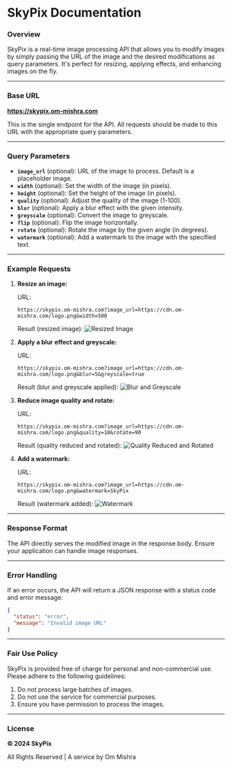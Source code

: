 # SkyPix Documentation

### Overview
SkyPix is a real-time image processing API that allows you to modify images by simply passing the URL of the image and the desired modifications as query parameters. It's perfect for resizing, applying effects, and enhancing images on the fly.

---

### Base URL
**https://skypix.om-mishra.com**

This is the single endpoint for the API. All requests should be made to this URL with the appropriate query parameters.

---

### Query Parameters
- **`image_url`** (optional): URL of the image to process. Default is a placeholder image.
- **`width`** (optional): Set the width of the image (in pixels).
- **`height`** (optional): Set the height of the image (in pixels).
- **`quality`** (optional): Adjust the quality of the image (1-100).
- **`blur`** (optional): Apply a blur effect with the given intensity.
- **`greyscale`** (optional): Convert the image to greyscale.
- **`flip`** (optional): Flip the image horizontally.
- **`rotate`** (optional): Rotate the image by the given angle (in degrees).
- **`watermark`** (optional): Add a watermark to the image with the specified text.

---

### Example Requests

1. **Resize an image:**

   URL:
   ```
   https://skypix.om-mishra.com?image_url=https://cdn.om-mishra.com/logo.png&width=500
   ```

   Result (resized image):
   ![Resized Image](https://skypix.om-mishra.com?image_url=https://cdn.om-mishra.com/logo.png&width=500)

2. **Apply a blur effect and greyscale:**

   URL:
   ```
   https://skypix.om-mishra.com?image_url=https://cdn.om-mishra.com/logo.png&blur=5&greyscale=true
   ```

   Result (blur and greyscale applied):
   ![Blur and Greyscale](https://skypix.om-mishra.com?image_url=https://cdn.om-mishra.com/logo.png&blur=5&greyscale=true)

3. **Reduce image quality and rotate:**

   URL:
   ```
   https://skypix.om-mishra.com?image_url=https://cdn.om-mishra.com/logo.png&quality=10&rotate=90
   ```

   Result (quality reduced and rotated):
   ![Quality Reduced and Rotated](https://skypix.om-mishra.com?image_url=https://cdn.om-mishra.com/logo.png&quality=10&rotate=90)

4. **Add a watermark:**

   URL:
   ```
   https://skypix.om-mishra.com?image_url=https://cdn.om-mishra.com/logo.png&watermark=SkyPix
   ```

   Result (watermark added):
   ![Watermark](https://skypix.om-mishra.com?image_url=https://cdn.om-mishra.com/logo.png&watermark=SkyPix)

---

### Response Format
The API directly serves the modified image in the response body. Ensure your application can handle image responses.

---

### Error Handling
If an error occurs, the API will return a JSON response with a status code and error message:

```json
{
  "status": "error",
  "message": "Invalid image URL"
}
```

---

### Fair Use Policy
SkyPix is provided free of charge for personal and non-commercial use. Please adhere to the following guidelines:

1. Do not process large batches of images.
2. Do not use the service for commercial purposes.
3. Ensure you have permission to process the images.

---

### License
**© 2024 SkyPix**

All Rights Reserved | A service by Om Mishra
